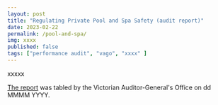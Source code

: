 ```yaml
---
layout: post
title: "Regulating Private Pool and Spa Safety (audit report)"
date: 2023-02-22
permalink: /pool-and-spa/
img: xxxx
published: false
tags: ["performance audit", "vago", "xxxx" ]
---
```


xxxxx

[The report](xxxx) was tabled by the Victorian Auditor-General's Office on dd MMMM YYYY.
